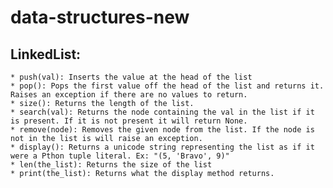# data-structures-new
## LinkedList:
    * push(val): Inserts the value at the head of the list
    * pop(): Pops the first value off the head of the list and returns it. Raises an exception if there are no values to return.
    * size(): Returns the length of the list.
    * search(val): Returns the node containing the val in the list if it is present. If it is not present it will return None.
    * remove(node): Removes the given node from the list. If the node is not in the list is will raise an exception.
    * display(): Returns a unicode string representing the list as if it were a Pthon tuple literal. Ex: "(5, 'Bravo', 9)"
    * len(the_list): Returns the size of the list
    * print(the_list): Returns what the display method returns.